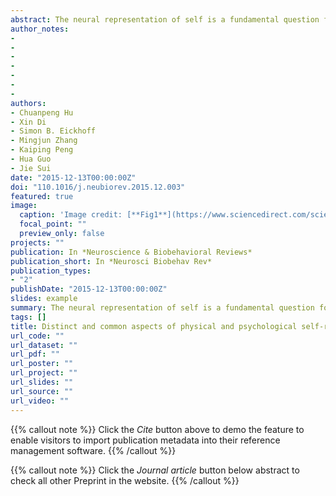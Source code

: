 ```yaml
---
abstract: The neural representation of self is a fundamental question for brain research. Employing activation likelihood estimation (ALE) meta-analyses, we assessed the commonalities and distinctions between different components of the self by focusing on the ‘physical’ self and the ‘psychological’ self – assessed respectively through face processing and self-referential tasks. We first conducted ALE meta-analyses by computing the convergence of findings on brain activation in self-face recognition and self-referential studies respectively. Contrast and conjunction analyses of these two meta-analytic results were then applied to extract the distinctions and commonalities in self-face and self-reference tasks. Facial self processing was particularly associated with lateral brain regions with a right hemispheric dominance, while processing psychological self predominantly activated cortical midline structures, more specifically the anterior cingulate cortex/superior frontal cortex. In contrast, the conjunction analyses showed that the two aspects of self-processing recruit the dorsal anterior cingulate cortex and the left inferior frontal gyrus extending to the insula. A framework including both distinct and common neural representation of selfs is discussed.
author_notes:
- 
- 
- 
- 
- 
- 
- 
authors:
- Chuanpeng Hu
- Xin Di
- Simon B. Eickhoff
- Mingjun Zhang
- Kaiping Peng
- Hua Guo
- Jie Sui
date: "2015-12-13T00:00:00Z"
doi: "110.1016/j.neubiorev.2015.12.003"
featured: true
image:
  caption: 'Image credit: [**Fig1**](https://www.sciencedirect.com/science/article/abs/pii/S0149763415300920?via%3Dihub)'
  focal_point: ""
  preview_only: false
projects: ""
publication: In *Neuroscience & Biobehavioral Reviews*
publication_short: In *Neurosci Biobehav Rev*
publication_types: 
- "2"
publishDate: "2015-12-13T00:00:00Z"
slides: example
summary: The neural representation of self is a fundamental question for brain research. Employing activation likelihood estimation (ALE) meta-analyses, we assessed the commonalities and distinctions between different components of the self by focusing on the ‘physical’ self and the ‘psychological’ self – assessed respectively through face processing and self-referential tasks.
tags: []
title: Distinct and common aspects of physical and psychological self-representation in the brain:A meta-analysis of self-bias in facial and self-referential judgements
url_code: ""
url_dataset: ""
url_pdf: ""
url_poster: ""
url_project: ""
url_slides: ""
url_source: ""
url_video: ""
---
```


{{% callout note %}}
Click the _Cite_ button above to demo the feature to enable visitors to import publication metadata into their reference management software.
{{% /callout %}}

{{% callout note %}}
Click the _Journal article_ button below abstract to check all other Preprint in the website.
{{% /callout %}}
